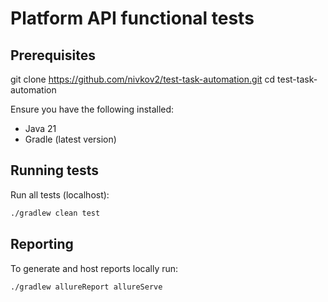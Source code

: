 # Platform API functional tests #

## Prerequisites ##

git clone https://github.com/nivkov2/test-task-automation.git
cd test-task-automation

Ensure you have the following installed:
-	Java 21
- 	Gradle (latest version)

## Running tests ##

Run all tests (localhost):


```bash
./gradlew clean test
```

## Reporting ##

To generate and host reports locally run:

```bash
./gradlew allureReport allureServe
```

